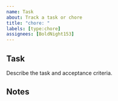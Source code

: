 ```yaml
---
name: Task
about: Track a task or chore
title: "chore: "
labels: [type:chore]
assignees: [BoldNight153]
---
```


## Task
Describe the task and acceptance criteria.

## Notes
